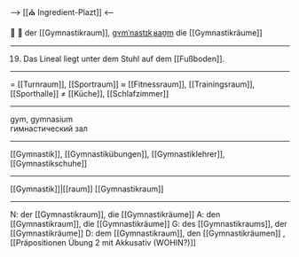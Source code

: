 --> [[⛪ Ingredient-Plazt]] <--

🤸 🔵 der [[Gymnastikraum]], [ɡʏmˈnastɪkˌʁaʊ̯m](https://youglish.com/pronounce/Gymnastikraum/german)
die [[Gymnastikräume]]

---
19. Das Lineal liegt unter dem Stuhl auf dem [[Fußboden]].

---
= [[Turnraum]], [[Sportraum]]
≈ [[Fitnessraum]], [[Trainingsraum]], [[Sporthalle]]
≠ [[Küche]], [[Schlafzimmer]]

---
gym, gymnasium  
гимнастический зал

---
[[Gymnastik]], [[Gymnastikübungen]], [[Gymnastiklehrer]], [[Gymnastikschuhe]]

---
[[Gymnastik]]|[[raum]]
[[Gymnastikraum]]


---
N: der [[Gymnastikraum]], die [[Gymnastikräume]]
A: den [[Gymnastikraum]], die [[Gymnastikräume]]
G: des [[Gymnastikraums]], der [[Gymnastikräume]]
D: dem [[Gymnastikraum]], den [[Gymnastikräumen]]
, [[Präpositionen Übung 2 mit Akkusativ (WOHIN?)]]